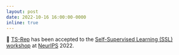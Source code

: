 ```yaml
---
layout: post
date: 2022-10-16 16:00:00-0000
inline: true
---
```

📄 <a href="https://pratiksomaiya.in/projects/TS-Rep/" target="blank">TS-Rep</a> has been accepted to the <a href="https://sslneurips22.github.io/" target="blank">Self-Supervised Learning (SSL) workshop</a> at <a href="https://neurips.cc/" target="blank"> NeurIPS</a> 2022.
